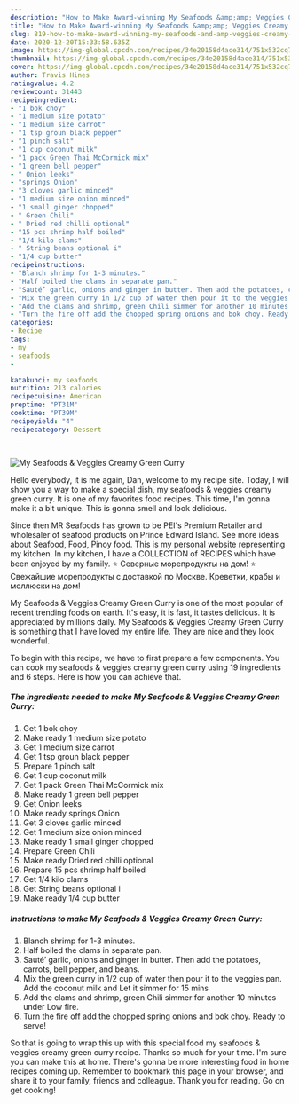 ```yaml
---
description: "How to Make Award-winning My Seafoods &amp;amp; Veggies Creamy Green Curry"
title: "How to Make Award-winning My Seafoods &amp;amp; Veggies Creamy Green Curry"
slug: 819-how-to-make-award-winning-my-seafoods-and-amp-veggies-creamy-green-curry
date: 2020-12-20T15:33:58.635Z
image: https://img-global.cpcdn.com/recipes/34e20158d4ace314/751x532cq70/my-seafoods-veggies-creamy-green-curry-recipe-main-photo.jpg
thumbnail: https://img-global.cpcdn.com/recipes/34e20158d4ace314/751x532cq70/my-seafoods-veggies-creamy-green-curry-recipe-main-photo.jpg
cover: https://img-global.cpcdn.com/recipes/34e20158d4ace314/751x532cq70/my-seafoods-veggies-creamy-green-curry-recipe-main-photo.jpg
author: Travis Hines
ratingvalue: 4.2
reviewcount: 31443
recipeingredient:
- "1 bok choy"
- "1 medium size potato"
- "1 medium size carrot"
- "1 tsp groun black pepper"
- "1 pinch salt"
- "1 cup coconut milk"
- "1 pack Green Thai McCormick mix"
- "1 green bell pepper"
- " Onion leeks"
- "springs Onion"
- "3 cloves garlic minced"
- "1 medium size onion minced"
- "1 small ginger chopped"
- " Green Chili"
- " Dried red chilli optional"
- "15 pcs shrimp half boiled"
- "1/4 kilo clams"
- " String beans optional i"
- "1/4 cup butter"
recipeinstructions:
- "Blanch shrimp for 1-3 minutes."
- "Half boiled the clams in separate pan."
- "Sauté’ garlic, onions and ginger in butter. Then add the potatoes, carrots, bell pepper, and beans."
- "Mix the green curry in 1/2 cup of water then pour it to the veggies pan. Add the coconut milk and Let it simmer for 15 mins"
- "Add the clams and shrimp, green Chili simmer for another 10 minutes under Low fire."
- "Turn the fire off add the chopped spring onions and bok choy. Ready to serve!"
categories:
- Recipe
tags:
- my
- seafoods
- 

katakunci: my seafoods  
nutrition: 213 calories
recipecuisine: American
preptime: "PT31M"
cooktime: "PT39M"
recipeyield: "4"
recipecategory: Dessert

---
```



![My Seafoods &amp; Veggies Creamy Green Curry](https://img-global.cpcdn.com/recipes/34e20158d4ace314/751x532cq70/my-seafoods-veggies-creamy-green-curry-recipe-main-photo.jpg)

Hello everybody, it is me again, Dan, welcome to my recipe site. Today, I will show you a way to make a special dish, my seafoods &amp; veggies creamy green curry. It is one of my favorites food recipes. This time, I'm gonna make it a bit unique. This is gonna smell and look delicious.

Since then MR Seafoods has grown to be PEI&#39;s Premium Retailer and wholesaler of seafood products on Prince Edward Island. See more ideas about Seafood, Food, Pinoy food. This is my personal website representing my kitchen. In my kitchen, I have a COLLECTION of RECIPES which have been enjoyed by my family. ⭐️ Северные морепродукты на дом! ⭐️ Свежайшие морепродукты с доставкой по Москве. Креветки, крабы и моллюски на дом!

My Seafoods &amp; Veggies Creamy Green Curry is one of the most popular of recent trending foods on earth. It's easy, it is fast, it tastes delicious. It is appreciated by millions daily. My Seafoods &amp; Veggies Creamy Green Curry is something that I have loved my entire life. They are nice and they look wonderful.


To begin with this recipe, we have to first prepare a few components. You can cook my seafoods &amp; veggies creamy green curry using 19 ingredients and 6 steps. Here is how you can achieve that.

<!--inarticleads1-->

##### The ingredients needed to make My Seafoods &amp; Veggies Creamy Green Curry:

1. Get 1 bok choy
1. Make ready 1 medium size potato
1. Get 1 medium size carrot
1. Get 1 tsp groun black pepper
1. Prepare 1 pinch salt
1. Get 1 cup coconut milk
1. Get 1 pack Green Thai McCormick mix
1. Make ready 1 green bell pepper
1. Get  Onion leeks
1. Make ready springs Onion
1. Get 3 cloves garlic minced
1. Get 1 medium size onion minced
1. Make ready 1 small ginger chopped
1. Prepare  Green Chili
1. Make ready  Dried red chilli optional
1. Prepare 15 pcs shrimp half boiled
1. Get 1/4 kilo clams
1. Get  String beans optional i
1. Make ready 1/4 cup butter




<!--inarticleads2-->

##### Instructions to make My Seafoods &amp; Veggies Creamy Green Curry:

1. Blanch shrimp for 1-3 minutes.
1. Half boiled the clams in separate pan.
1. Sauté’ garlic, onions and ginger in butter. Then add the potatoes, carrots, bell pepper, and beans.
1. Mix the green curry in 1/2 cup of water then pour it to the veggies pan. Add the coconut milk and Let it simmer for 15 mins
1. Add the clams and shrimp, green Chili simmer for another 10 minutes under Low fire.
1. Turn the fire off add the chopped spring onions and bok choy. Ready to serve!




So that is going to wrap this up with this special food my seafoods &amp; veggies creamy green curry recipe. Thanks so much for your time. I'm sure you can make this at home. There's gonna be more interesting food in home recipes coming up. Remember to bookmark this page in your browser, and share it to your family, friends and colleague. Thank you for reading. Go on get cooking!

